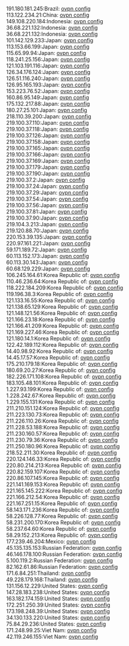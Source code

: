 191.180.181.245:Brazil: [ovpn config](vpn/191_180_181_245.ovpn)  
113.122.234.21:China: [ovpn config](vpn/113_122_234_21.ovpn)  
149.108.220.184:Indonesia: [ovpn config](vpn/149_108_220_184.ovpn)  
36.68.221.132:Indonesia: [ovpn config](vpn/36_68_221_132.ovpn)  
36.68.221.132:Indonesia: [ovpn config](vpn/36_68_221_132.ovpn)  
101.142.129.233:Japan: [ovpn config](vpn/101_142_129_233.ovpn)  
113.153.66.199:Japan: [ovpn config](vpn/113_153_66_199.ovpn)  
115.65.99.94:Japan: [ovpn config](vpn/115_65_99_94.ovpn)  
118.241.25.156:Japan: [ovpn config](vpn/118_241_25_156.ovpn)  
121.103.191.116:Japan: [ovpn config](vpn/121_103_191_116.ovpn)  
126.34.176.124:Japan: [ovpn config](vpn/126_34_176_124.ovpn)  
126.51.116.240:Japan: [ovpn config](vpn/126_51_116_240.ovpn)  
126.95.165.193:Japan: [ovpn config](vpn/126_95_165_193.ovpn)  
153.223.76.52:Japan: [ovpn config](vpn/153_223_76_52.ovpn)  
160.86.95.149:Japan: [ovpn config](vpn/160_86_95_149.ovpn)  
175.132.217.88:Japan: [ovpn config](vpn/175_132_217_88.ovpn)  
180.27.25.101:Japan: [ovpn config](vpn/180_27_25_101.ovpn)  
218.110.39.200:Japan: [ovpn config](vpn/218_110_39_200.ovpn)  
219.100.37.110:Japan: [ovpn config](vpn/219_100_37_110.ovpn)  
219.100.37.118:Japan: [ovpn config](vpn/219_100_37_118.ovpn)  
219.100.37.126:Japan: [ovpn config](vpn/219_100_37_126.ovpn)  
219.100.37.158:Japan: [ovpn config](vpn/219_100_37_158.ovpn)  
219.100.37.165:Japan: [ovpn config](vpn/219_100_37_165.ovpn)  
219.100.37.166:Japan: [ovpn config](vpn/219_100_37_166.ovpn)  
219.100.37.169:Japan: [ovpn config](vpn/219_100_37_169.ovpn)  
219.100.37.179:Japan: [ovpn config](vpn/219_100_37_179.ovpn)  
219.100.37.190:Japan: [ovpn config](vpn/219_100_37_190.ovpn)  
219.100.37.2:Japan: [ovpn config](vpn/219_100_37_2.ovpn)  
219.100.37.24:Japan: [ovpn config](vpn/219_100_37_24.ovpn)  
219.100.37.29:Japan: [ovpn config](vpn/219_100_37_29.ovpn)  
219.100.37.54:Japan: [ovpn config](vpn/219_100_37_54.ovpn)  
219.100.37.56:Japan: [ovpn config](vpn/219_100_37_56.ovpn)  
219.100.37.81:Japan: [ovpn config](vpn/219_100_37_81.ovpn)  
219.100.37.90:Japan: [ovpn config](vpn/219_100_37_90.ovpn)  
219.104.3.213:Japan: [ovpn config](vpn/219_104_3_213.ovpn)  
219.120.88.70:Japan: [ovpn config](vpn/219_120_88_70.ovpn)  
220.153.39.135:Japan: [ovpn config](vpn/220_153_39_135.ovpn)  
220.97.161.221:Japan: [ovpn config](vpn/220_97_161_221.ovpn)  
59.171.189.72:Japan: [ovpn config](vpn/59_171_189_72.ovpn)  
60.113.152.173:Japan: [ovpn config](vpn/60_113_152_173.ovpn)  
60.113.30.143:Japan: [ovpn config](vpn/60_113_30_143.ovpn)  
60.68.129.229:Japan: [ovpn config](vpn/60_68_129_229.ovpn)  
106.245.164.61:Korea Republic of: [ovpn config](vpn/106_245_164_61.ovpn)  
110.46.236.64:Korea Republic of: [ovpn config](vpn/110_46_236_64.ovpn)  
118.222.184.209:Korea Republic of: [ovpn config](vpn/118_222_184_209.ovpn)  
119.196.38.3:Korea Republic of: [ovpn config](vpn/119_196_38_3.ovpn)  
121.133.16.55:Korea Republic of: [ovpn config](vpn/121_133_16_55.ovpn)  
121.138.65.129:Korea Republic of: [ovpn config](vpn/121_138_65_129.ovpn)  
121.148.121.56:Korea Republic of: [ovpn config](vpn/121_148_121_56.ovpn)  
121.166.23.18:Korea Republic of: [ovpn config](vpn/121_166_23_18.ovpn)  
121.166.41.209:Korea Republic of: [ovpn config](vpn/121_166_41_209.ovpn)  
121.169.227.46:Korea Republic of: [ovpn config](vpn/121_169_227_46.ovpn)  
121.180.14.1:Korea Republic of: [ovpn config](vpn/121_180_14_1.ovpn)  
122.42.189.112:Korea Republic of: [ovpn config](vpn/122_42_189_112.ovpn)  
14.40.98.92:Korea Republic of: [ovpn config](vpn/14_40_98_92.ovpn)  
14.45.17.57:Korea Republic of: [ovpn config](vpn/14_45_17_57.ovpn)  
175.210.179.18:Korea Republic of: [ovpn config](vpn/175_210_179_18.ovpn)  
180.69.20.27:Korea Republic of: [ovpn config](vpn/180_69_20_27.ovpn)  
182.226.171.108:Korea Republic of: [ovpn config](vpn/182_226_171_108.ovpn)  
183.105.48.101:Korea Republic of: [ovpn config](vpn/183_105_48_101.ovpn)  
1.227.93.199:Korea Republic of: [ovpn config](vpn/1_227_93_199.ovpn)  
1.228.242.67:Korea Republic of: [ovpn config](vpn/1_228_242_67.ovpn)  
1.229.155.131:Korea Republic of: [ovpn config](vpn/1_229_155_131.ovpn)  
211.210.151.124:Korea Republic of: [ovpn config](vpn/211_210_151_124.ovpn)  
211.223.130.73:Korea Republic of: [ovpn config](vpn/211_223_130_73.ovpn)  
211.226.110.26:Korea Republic of: [ovpn config](vpn/211_226_110_26.ovpn)  
211.228.53.188:Korea Republic of: [ovpn config](vpn/211_228_53_188.ovpn)  
211.230.160.57:Korea Republic of: [ovpn config](vpn/211_230_160_57.ovpn)  
211.230.79.36:Korea Republic of: [ovpn config](vpn/211_230_79_36.ovpn)  
211.250.180.96:Korea Republic of: [ovpn config](vpn/211_250_180_96.ovpn)  
218.52.211.30:Korea Republic of: [ovpn config](vpn/218_52_211_30.ovpn)  
220.124.146.33:Korea Republic of: [ovpn config](vpn/220_124_146_33.ovpn)  
220.80.214.213:Korea Republic of: [ovpn config](vpn/220_80_214_213.ovpn)  
220.82.159.107:Korea Republic of: [ovpn config](vpn/220_82_159_107.ovpn)  
220.86.107.145:Korea Republic of: [ovpn config](vpn/220_86_107_145.ovpn)  
221.141.169.153:Korea Republic of: [ovpn config](vpn/221_141_169_153.ovpn)  
221.165.145.222:Korea Republic of: [ovpn config](vpn/221_165_145_222.ovpn)  
221.166.212.54:Korea Republic of: [ovpn config](vpn/221_166_212_54.ovpn)  
221.167.251.15:Korea Republic of: [ovpn config](vpn/221_167_251_15.ovpn)  
58.143.171.236:Korea Republic of: [ovpn config](vpn/58_143_171_236.ovpn)  
58.226.128.77:Korea Republic of: [ovpn config](vpn/58_226_128_77.ovpn)  
58.231.200.170:Korea Republic of: [ovpn config](vpn/58_231_200_170.ovpn)  
58.237.64.60:Korea Republic of: [ovpn config](vpn/58_237_64_60.ovpn)  
58.29.152.213:Korea Republic of: [ovpn config](vpn/58_29_152_213.ovpn)  
177.239.46.204:Mexico: [ovpn config](vpn/177_239_46_204.ovpn)  
45.135.135.153:Russian Federation: [ovpn config](vpn/45_135_135_153.ovpn)  
46.146.178.100:Russian Federation: [ovpn config](vpn/46_146_178_100.ovpn)  
5.100.119.2:Russian Federation: [ovpn config](vpn/5_100_119_2.ovpn)  
82.162.61.86:Russian Federation: [ovpn config](vpn/82_162_61_86.ovpn)  
171.6.84.251:Thailand: [ovpn config](vpn/171_6_84_251.ovpn)  
49.228.179.168:Thailand: [ovpn config](vpn/49_228_179_168.ovpn)  
131.156.12.229:United States: [ovpn config](vpn/131_156_12_229.ovpn)  
147.28.183.238:United States: [ovpn config](vpn/147_28_183_238.ovpn)  
163.182.174.159:United States: [ovpn config](vpn/163_182_174_159.ovpn)  
172.251.250.39:United States: [ovpn config](vpn/172_251_250_39.ovpn)  
173.198.248.39:United States: [ovpn config](vpn/173_198_248_39.ovpn)  
34.130.133.220:United States: [ovpn config](vpn/34_130_133_220.ovpn)  
75.84.29.236:United States: [ovpn config](vpn/75_84_29_236.ovpn)  
171.248.99.25:Viet Nam: [ovpn config](vpn/171_248_99_25.ovpn)  
42.119.246.155:Viet Nam: [ovpn config](vpn/42_119_246_155.ovpn)  
